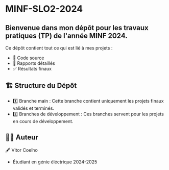 # MINF-SLO2-2024
## Bienvenue dans mon dépôt pour les travaux pratiques (TP) de l'année MINF 2024.
Ce dépôt contient tout ce qui est lié à mes projets :

* 📂 Code source
* 📝 Rapports détaillés
* ✅ Résultats finaux

## 🏗️ Structure du Dépôt
* 1️⃣ Branche main : Cette branche contient uniquement les projets finaux validés et terminés.
* 2️⃣ Branches de développement : Ces branches servent pour les projets en cours de développement.

## 👨‍💻 Auteur
🖋️ Vitor Coelho
* Étudiant en génie éléctrique 2024-2025
